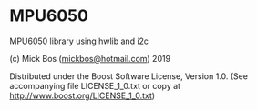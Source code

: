 # MPU6050
MPU6050 library using hwlib and i2c

(c) Mick Bos (mickbos@hotmail.com) 2019

Distributed under the Boost Software License, Version 1.0. (See accompanying file LICENSE_1_0.txt or copy at http://www.boost.org/LICENSE_1_0.txt)
